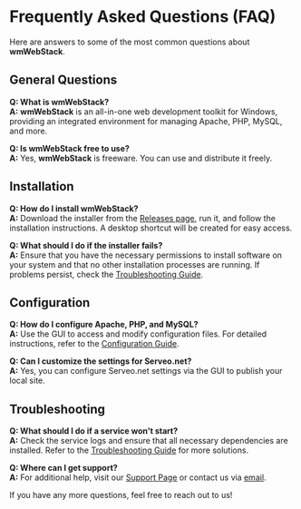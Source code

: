 # Frequently Asked Questions (FAQ)

Here are answers to some of the most common questions about **wmWebStack**.

## General Questions

**Q: What is wmWebStack?**  
**A:** **wmWebStack** is an all-in-one web development toolkit for Windows, providing an integrated environment for managing Apache, PHP, MySQL, and more.

**Q: Is wmWebStack free to use?**  
**A:** Yes, **wmWebStack** is freeware. You can use and distribute it freely.

## Installation

**Q: How do I install wmWebStack?**  
**A:** Download the installer from the [Releases page](https://github.com/yourusername/wmWebStack/releases), run it, and follow the installation instructions. A desktop shortcut will be created for easy access.

**Q: What should I do if the installer fails?**  
**A:** Ensure that you have the necessary permissions to install software on your system and that no other installation processes are running. If problems persist, check the [Troubleshooting Guide](https://webstack.wikimint.com/docs/troubleshooting.md).

## Configuration

**Q: How do I configure Apache, PHP, and MySQL?**  
**A:** Use the GUI to access and modify configuration files. For detailed instructions, refer to the [Configuration Guide](https://webstack.wikimint.com/docs/configuration.md).

**Q: Can I customize the settings for Serveo.net?**  
**A:** Yes, you can configure Serveo.net settings via the GUI to publish your local site.

## Troubleshooting

**Q: What should I do if a service won't start?**  
**A:** Check the service logs and ensure that all necessary dependencies are installed. Refer to the [Troubleshooting Guide](https://webstack.wikimint.com/docs/troubleshooting.md) for more solutions.

**Q: Where can I get support?**  
**A:** For additional help, visit our [Support Page](https://webstack.wikimint.com/support) or contact us via [email](mailto:support@wikimint.com).

If you have any more questions, feel free to reach out to us!
